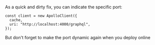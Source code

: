 
As a quick and dirty fix, you can indicate the specific port:

```
const client = new ApolloClient({
  cache,
  uri: "http://localhost:4000/graphql",
});
```

But don't forget to make the port dynamic again when you deploy online
